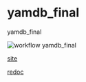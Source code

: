 # yamdb_final
yamdb_final

![workflow yamdb_final](https://github.com/fattybobcat/yamdb_final/workflows/yamdb/badge.svg)

[site](http://84.201.140.114)

[redoc](http://84.201.140.114/redoc/)
